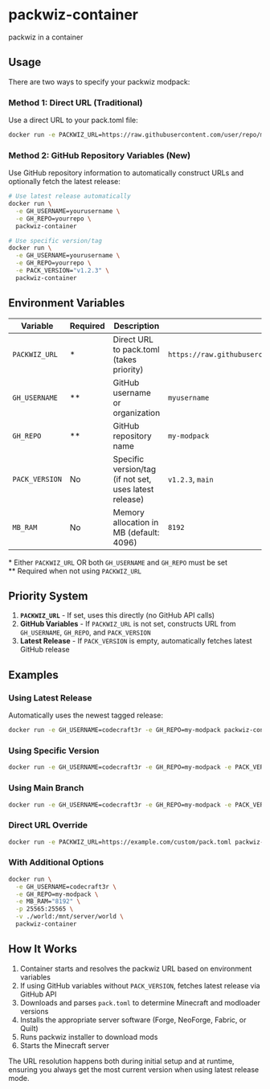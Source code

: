 # packwiz-container
packwiz in a container

## Usage

There are two ways to specify your packwiz modpack:

### Method 1: Direct URL (Traditional)
Use a direct URL to your pack.toml file:

```bash
docker run -e PACKWIZ_URL=https://raw.githubusercontent.com/user/repo/main/pack.toml packwiz-container
```

### Method 2: GitHub Repository Variables (New)
Use GitHub repository information to automatically construct URLs and optionally fetch the latest release:

```bash
# Use latest release automatically
docker run \
  -e GH_USERNAME=yourusername \
  -e GH_REPO=yourrepo \
  packwiz-container

# Use specific version/tag
docker run \
  -e GH_USERNAME=yourusername \
  -e GH_REPO=yourrepo \
  -e PACK_VERSION="v1.2.3" \
  packwiz-container
```

## Environment Variables

| Variable | Required | Description | Example |
|----------|----------|-------------|---------|
| `PACKWIZ_URL` | * | Direct URL to pack.toml (takes priority) | `https://raw.githubusercontent.com/user/repo/main/pack.toml` |
| `GH_USERNAME` | ** | GitHub username or organization | `myusername` |
| `GH_REPO` | ** | GitHub repository name | `my-modpack` |
| `PACK_VERSION` | No | Specific version/tag (if not set, uses latest release) | `v1.2.3`, `main` |
| `MB_RAM` | No | Memory allocation in MB (default: 4096) | `8192` |

\* Either `PACKWIZ_URL` OR both `GH_USERNAME` and `GH_REPO` must be set  
\** Required when not using `PACKWIZ_URL`

## Priority System

1. **`PACKWIZ_URL`** - If set, uses this directly (no GitHub API calls)
2. **GitHub Variables** - If `PACKWIZ_URL` is not set, constructs URL from `GH_USERNAME`, `GH_REPO`, and `PACK_VERSION`
3. **Latest Release** - If `PACK_VERSION` is empty, automatically fetches latest GitHub release

## Examples

### Using Latest Release
Automatically uses the newest tagged release:
```bash
docker run -e GH_USERNAME=codecraft3r -e GH_REPO=my-modpack packwiz-container
```

### Using Specific Version
```bash
docker run -e GH_USERNAME=codecraft3r -e GH_REPO=my-modpack -e PACK_VERSION="v2.1.0" packwiz-container
```

### Using Main Branch
```bash
docker run -e GH_USERNAME=codecraft3r -e GH_REPO=my-modpack -e PACK_VERSION="main" packwiz-container
```

### Direct URL Override
```bash
docker run -e PACKWIZ_URL=https://example.com/custom/pack.toml packwiz-container
```

### With Additional Options
```bash
docker run \
  -e GH_USERNAME=codecraft3r \
  -e GH_REPO=my-modpack \
  -e MB_RAM="8192" \
  -p 25565:25565 \
  -v ./world:/mnt/server/world \
  packwiz-container
```

## How It Works

1. Container starts and resolves the packwiz URL based on environment variables
2. If using GitHub variables without `PACK_VERSION`, fetches latest release via GitHub API
3. Downloads and parses `pack.toml` to determine Minecraft and modloader versions
4. Installs the appropriate server software (Forge, NeoForge, Fabric, or Quilt)
5. Runs packwiz installer to download mods
6. Starts the Minecraft server

The URL resolution happens both during initial setup and at runtime, ensuring you always get the most current version when using latest release mode.

